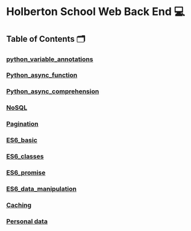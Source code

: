 # **Holberton School Web Back End** :computer:

## **Table of Contents** :card_index_dividers:

### [python_variable_annotations](https://github.com/Qcarvalhooliveira/holbertonschool-web_back_end/tree/master/python_variable_annotations)

### [Python_async_function](https://github.com/Qcarvalhooliveira/holbertonschool-web_back_end/tree/master/python_async_function)

### [Python_async_comprehension](https://github.com/Qcarvalhooliveira/holbertonschool-web_back_end/tree/master/python_async_comprehension)

### [NoSQL](https://github.com/Qcarvalhooliveira/holbertonschool-web_back_end/tree/master/NoSQL)

### [Pagination](https://github.com/Qcarvalhooliveira/holbertonschool-web_back_end/tree/master/pagination)

### [ES6_basic](https://github.com/Qcarvalhooliveira/holbertonschool-web_back_end/tree/master/ES6_basic)

### [ES6_classes](https://github.com/Qcarvalhooliveira/holbertonschool-web_back_end/tree/master/ES6_classes)

### [ES6_promise](https://github.com/Qcarvalhooliveira/holbertonschool-web_back_end/tree/master/ES6_promise)

### [ES6_data_manipulation](https://github.com/Qcarvalhooliveira/holbertonschool-web_back_end/tree/master/ES6_data_manipulation)

### [Caching](https://github.com/Qcarvalhooliveira/holbertonschool-web_back_end/tree/master/caching)

### [Personal data](https://github.com/Qcarvalhooliveira/holbertonschool-web_back_end/tree/master/personal_data)
